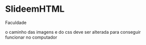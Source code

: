 # SlideemHTML
Faculdade

o caminho das imagens e do css deve ser alterada para conseguir funcionar no computador
